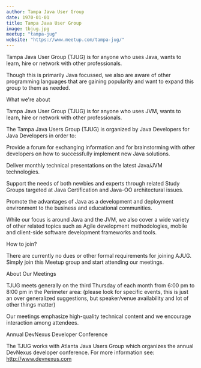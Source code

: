 ```yaml
---
author: Tampa Java User Group
date: 1970-01-01
title: Tampa Java User Group
image: tbjug.jpg
meetup: "tampa-jug"
website: "https://www.meetup.com/tampa-jug/"
---
```


Tampa Java User Group (TJUG) is for anyone who uses Java, wants to learn, hire or network with other professionals.

Though this is primarily Java focussed, we also are aware of other programming languages that are gaining popularity and want to expand this group to them as needed.

What we're about

Tampa Java User Group (TJUG) is for anyone who uses JVM, wants to learn, hire or network with other professionals.

The Tampa Java Users Group (TJUG) is organized by Java Developers for Java Developers in order to:

Provide a forum for exchanging information and for brainstorming with other developers on how to successfully implement new Java solutions.

Deliver monthly technical presentations on the latest Java/JVM technologies.

Support the needs of both newbies and experts through related Study Groups targeted at Java Certification and Java-OO architectural issues.

Promote the advantages of Java as a development and deployment environment to the business and educational communities.

While our focus is around Java and the JVM, we also cover a wide variety of other related topics such as Agile development methodologies, mobile and client-side software development frameworks and tools.

How to join?

There are currently no dues or other formal requirements for joining AJUG. Simply join this Meetup group and start attending our meetings.

About Our Meetings

TJUG meets generally on the third Thursday of each month from 6:00 pm to 8:00 pm in the Perimeter area: (please look for specific events, this is just an over generalized suggestions, but speaker/venue availability and lot of other things matter)

Our meetings emphasize high-quality technical content and we encourage interaction among attendees.

Annual DevNexus Developer Conference

The TJUG works with Atlanta Java Users Group which organizes the annual DevNexus developer conference. For more information see: http://www.devnexus.com